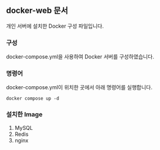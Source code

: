 docker-web 문서
----------------------------
개인 서버에 설치한 Docker 구성 파일입니다.

### 구성
docker-compose.yml을 사용하여 Docker 서버를 구성하였습니다.

### 명령어
docker-compose.yml이 위치한 곳에서 아래 명령어를 실행합니다.
<pre><code>docker compose up -d</code></pre>

### 설치한 Image 
1. MySQL
2. Redis
3. nginx
